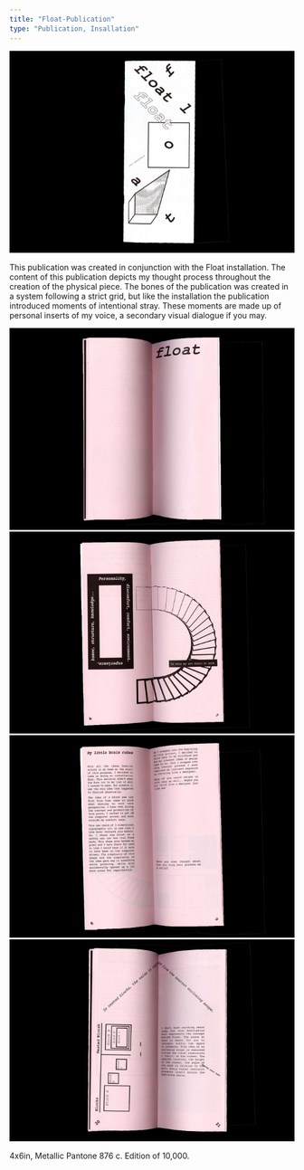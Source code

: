```yaml
---
title: "Float-Publication"
type: "Publication, Insallation"
---
```


![MCAD's Fine Arts Booklet](/images/float-1.jpg)

This publication was created in conjunction with the Float installation. The content of this publication depicts my thought process throughout the creation of the physical piece. The bones of the publication was created in a system following a strict grid, but like the installation the publication introduced moments of intentional stray. These moments are made up of personal inserts of my voice, a secondary visual dialogue if you may.

![MCAD's Fine Arts Booklet](/images/float-2.jpg)
![MCAD's Fine Arts Booklet](/images/float-3.jpg)
![MCAD's Fine Arts Booklet](/images/float-4.jpg)
![MCAD's Fine Arts Booklet](/images/float-5.jpg)

4x6in, Metallic Pantone 876 c. Edition of 10,000.
